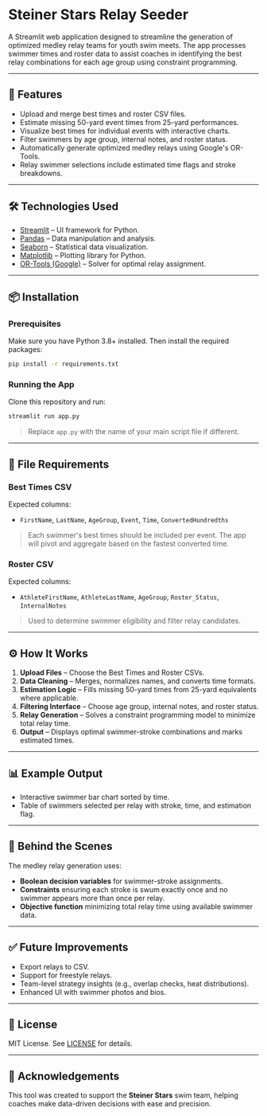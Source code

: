 # Steiner Stars Relay Seeder

A Streamlit web application designed to streamline the generation of optimized medley relay teams for youth swim meets. The app processes swimmer times and roster data to assist coaches in identifying the best relay combinations for each age group using constraint programming.

---

## 🚀 Features

- Upload and merge best times and roster CSV files.
- Estimate missing 50-yard event times from 25-yard performances.
- Visualize best times for individual events with interactive charts.
- Filter swimmers by age group, internal notes, and roster status.
- Automatically generate optimized medley relays using Google's OR-Tools.
- Relay swimmer selections include estimated time flags and stroke breakdowns.

---

## 🛠️ Technologies Used

- [Streamlit](https://streamlit.io/) – UI framework for Python.
- [Pandas](https://pandas.pydata.org/) – Data manipulation and analysis.
- [Seaborn](https://seaborn.pydata.org/) – Statistical data visualization.
- [Matplotlib](https://matplotlib.org/) – Plotting library for Python.
- [OR-Tools (Google)](https://developers.google.com/optimization) – Solver for optimal relay assignment.

---

## 📦 Installation

### Prerequisites

Make sure you have Python 3.8+ installed. Then install the required packages:

```bash
pip install -r requirements.txt
```

### Running the App

Clone this repository and run:

```bash
streamlit run app.py
```

> Replace `app.py` with the name of your main script file if different.

---

## 📂 File Requirements

### Best Times CSV

Expected columns:
- `FirstName`, `LastName`, `AgeGroup`, `Event`, `Time`, `ConvertedHundredths`

> Each swimmer's best times should be included per event. The app will pivot and aggregate based on the fastest converted time.

### Roster CSV

Expected columns:
- `AthleteFirstName`, `AthleteLastName`, `AgeGroup`, `Roster_Status`, `InternalNotes`

> Used to determine swimmer eligibility and filter relay candidates.

---

## ⚙️ How It Works

1. **Upload Files** – Choose the Best Times and Roster CSVs.
2. **Data Cleaning** – Merges, normalizes names, and converts time formats.
3. **Estimation Logic** – Fills missing 50-yard times from 25-yard equivalents where applicable.
4. **Filtering Interface** – Choose age group, internal notes, and roster status.
5. **Relay Generation** – Solves a constraint programming model to minimize total relay time.
6. **Output** – Displays optimal swimmer-stroke combinations and marks estimated times.

---

## 📊 Example Output

- Interactive swimmer bar chart sorted by time.
- Table of swimmers selected per relay with stroke, time, and estimation flag.

---

## 🧠 Behind the Scenes

The medley relay generation uses:
- **Boolean decision variables** for swimmer-stroke assignments.
- **Constraints** ensuring each stroke is swum exactly once and no swimmer appears more than once per relay.
- **Objective function** minimizing total relay time using available swimmer data.

---

## ✅ Future Improvements

- Export relays to CSV.
- Support for freestyle relays.
- Team-level strategy insights (e.g., overlap checks, heat distributions).
- Enhanced UI with swimmer photos and bios.

---

## 📄 License

MIT License. See [LICENSE](LICENSE) for details.

---

## 🤝 Acknowledgements

This tool was created to support the **Steiner Stars** swim team, helping coaches make data-driven decisions with ease and precision.

